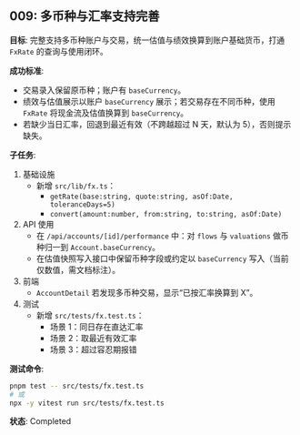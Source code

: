 ## 009: 多币种与汇率支持完善

**目标**: 完整支持多币种账户与交易，统一估值与绩效换算到账户基础货币，打通 `FxRate` 的查询与使用闭环。

**成功标准**:

- 交易录入保留原币种；账户有 `baseCurrency`。
- 绩效与估值展示以账户 `baseCurrency` 展示；若交易存在不同币种，使用 `FxRate` 将现金流及估值换算到 `baseCurrency`。
- 若缺少当日汇率，回退到最近有效（不跨越超过 N 天，默认为 5），否则提示缺失。

**子任务**:

1. 基础设施
   - 新增 `src/lib/fx.ts`：
     - `getRate(base:string, quote:string, asOf:Date, toleranceDays=5)`
     - `convert(amount:number, from:string, to:string, asOf:Date)`
2. API 使用
   - 在 `/api/accounts/[id]/performance` 中：对 `flows` 与 `valuations` 做币种归一到 `Account.baseCurrency`。
   - 在估值快照写入接口中保留币种字段或约定以 `baseCurrency` 写入（当前仅数值，需文档标注）。
3. 前端
   - `AccountDetail` 若发现多币种交易，显示“已按汇率换算到 X”。
4. 测试
   - 新增 `src/tests/fx.test.ts`：
     - 场景 1：同日存在直达汇率
     - 场景 2：取最近有效汇率
     - 场景 3：超过容忍期报错

**测试命令**:

```bash
pnpm test -- src/tests/fx.test.ts
# 或
npx -y vitest run src/tests/fx.test.ts
```

**状态**: Completed
